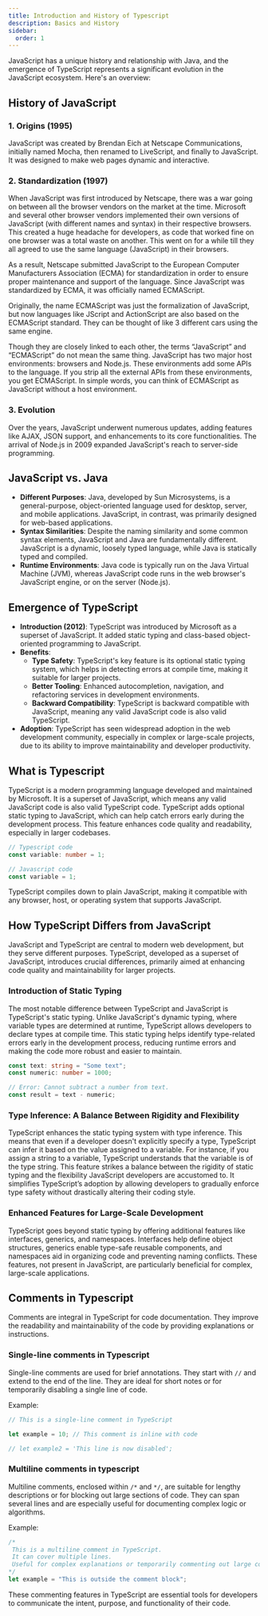 ```yaml
---
title: Introduction and History of Typescript
description: Basics and History
sidebar:
  order: 1
---
```


JavaScript has a unique history and relationship with Java, and the emergence of TypeScript represents a significant evolution in the JavaScript ecosystem. Here's an overview:

## History of JavaScript

### 1. Origins (1995)

JavaScript was created by Brendan Eich at Netscape Communications, initially named Mocha, then renamed to LiveScript, and finally to JavaScript. It was designed to make web pages dynamic and interactive.

### 2. Standardization (1997)

When JavaScript was first introduced by Netscape, there was a war going on between all the browser vendors on the market at the time. Microsoft and several other browser vendors implemented their own versions of JavaScript (with different names and syntax) in their respective browsers. This created a huge headache for developers, as code that worked fine on one browser was a total waste on another. This went on for a while till they all agreed to use the same language (JavaScript) in their browsers.

As a result, Netscape submitted JavaScript to the European Computer Manufacturers Association (ECMA) for standardization in order to ensure proper maintenance and support of the language. Since JavaScript was standardized by ECMA, it was officially named ECMAScript.

Originally, the name ECMAScript was just the formalization of JavaScript, but now languages like JScript and ActionScript are also based on the ECMAScript standard. They can be thought of like 3 different cars using the same engine.

Though they are closely linked to each other, the terms “JavaScript” and “ECMAScript” do not mean the same thing. JavaScript has two major host environments: browsers and Node.js. These environments add some APIs to the language. If you strip all the external APIs from these environments, you get ECMAScript. In simple words, you can think of ECMAScript as JavaScript without a host environment.

### 3. Evolution

Over the years, JavaScript underwent numerous updates, adding features like AJAX, JSON support, and enhancements to its core functionalities. The arrival of Node.js in 2009 expanded JavaScript's reach to server-side programming.

## JavaScript vs. Java

- **Different Purposes**: Java, developed by Sun Microsystems, is a general-purpose, object-oriented language used for desktop, server, and mobile applications. JavaScript, in contrast, was primarily designed for web-based applications.
- **Syntax Similarities**: Despite the naming similarity and some common syntax elements, JavaScript and Java are fundamentally different. JavaScript is a dynamic, loosely typed language, while Java is statically typed and compiled.
- **Runtime Environments**: Java code is typically run on the Java Virtual Machine (JVM), whereas JavaScript code runs in the web browser's JavaScript engine, or on the server (Node.js).

## Emergence of TypeScript

- **Introduction (2012)**: TypeScript was introduced by Microsoft as a superset of JavaScript. It added static typing and class-based object-oriented programming to JavaScript.
- **Benefits**:
  - **Type Safety**: TypeScript's key feature is its optional static typing system, which helps in detecting errors at compile time, making it suitable for larger projects.
  - **Better Tooling**: Enhanced autocompletion, navigation, and refactoring services in development environments.
  - **Backward Compatibility**: TypeScript is backward compatible with JavaScript, meaning any valid JavaScript code is also valid TypeScript.
- **Adoption**: TypeScript has seen widespread adoption in the web development community, especially in complex or large-scale projects, due to its ability to improve maintainability and developer productivity.

## What is Typescript

TypeScript is a modern programming language developed and maintained by Microsoft. It is a superset of JavaScript, which means any valid JavaScript code is also valid TypeScript code. TypeScript adds optional static typing to JavaScript, which can help catch errors early during the development process. This feature enhances code quality and readability, especially in larger codebases.

```typescript
// Typescript code
const variable: number = 1;

// Javascript code
const variable = 1;
```

TypeScript compiles down to plain JavaScript, making it compatible with any browser, host, or operating system that supports JavaScript.

## How TypeScript Differs from JavaScript

JavaScript and TypeScript are central to modern web development, but they serve different purposes. TypeScript, developed as a superset of JavaScript, introduces crucial differences, primarily aimed at enhancing code quality and maintainability for larger projects.

### Introduction of Static Typing

The most notable difference between TypeScript and JavaScript is TypeScript's static typing. Unlike JavaScript's dynamic typing, where variable types are determined at runtime, TypeScript allows developers to declare types at compile time. This static typing helps identify type-related errors early in the development process, reducing runtime errors and making the code more robust and easier to maintain.

```typescript
const text: string = "Some text";
const numeric: number = 1000;

// Error: Cannot subtract a number from text.
const result = text - numeric;
```

### Type Inference: A Balance Between Rigidity and Flexibility

TypeScript enhances the static typing system with type inference. This means that even if a developer doesn't explicitly specify a type, TypeScript can infer it based on the value assigned to a variable. For instance, if you assign a string to a variable, TypeScript understands that the variable is of the type string. This feature strikes a balance between the rigidity of static typing and the flexibility JavaScript developers are accustomed to. It simplifies TypeScript’s adoption by allowing developers to gradually enforce type safety without drastically altering their coding style.

### Enhanced Features for Large-Scale Development

TypeScript goes beyond static typing by offering additional features like interfaces, generics, and namespaces. Interfaces help define object structures, generics enable type-safe reusable components, and namespaces aid in organizing code and preventing naming conflicts. These features, not present in JavaScript, are particularly beneficial for complex, large-scale applications.

## Comments in Typescript

Comments are integral in TypeScript for code documentation. They improve the readability and maintainability of the code by providing explanations or instructions.

### Single-line comments in Typescript

Single-line comments are used for brief annotations. They start with `//` and extend to the end of the line. They are ideal for short notes or for temporarily disabling a single line of code.

Example:

```typescript
// This is a single-line comment in TypeScript

let example = 10; // This comment is inline with code

// let example2 = 'This line is now disabled';
```

### Multiline comments in typescript

Multiline comments, enclosed within `/*` and `*/`, are suitable for lengthy descriptions or for blocking out large sections of code. They can span several lines and are especially useful for documenting complex logic or algorithms.

Example:

```typescript
/*
 This is a multiline comment in TypeScript.
 It can cover multiple lines.
 Useful for complex explanations or temporarily commenting out large code blocks.
*/
let example = "This is outside the comment block";
```

These commenting features in TypeScript are essential tools for developers to communicate the intent, purpose, and functionality of their code.

